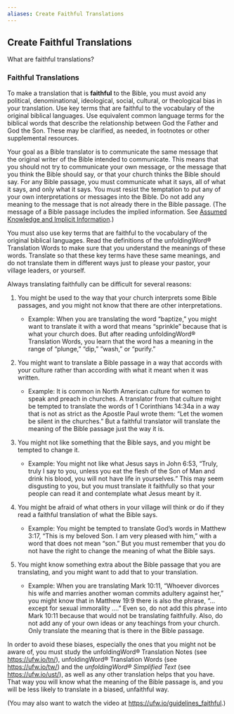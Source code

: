 ```yaml
---
aliases: Create Faithful Translations
---
```


## Create Faithful Translations

What are faithful translations?

### Faithful Translations

To make a translation that is **faithful** to the Bible, you must avoid any political, denominational, ideological, social, cultural, or theological bias in your translation. Use key terms that are faithful to the vocabulary of the original biblical languages. Use equivalent common language terms for the biblical words that describe the relationship between God the Father and God the Son. These may be clarified, as needed, in footnotes or other supplemental resources.

Your goal as a Bible translator is to communicate the same message that the original writer of the Bible intended to communicate. This means that you should not try to communicate your own message, or the message that you think the Bible should say, or that your church thinks the Bible should say. For any Bible passage, you must communicate what it says, all of what it says, and only what it says. You must resist the temptation to put any of your own interpretations or messages into the Bible. Do not add any meaning to the message that is not already there in the Bible passage. (The message of a Bible passage includes the implied information. See [Assumed Knowledge and Implicit Information](figs-explicit.md).)

You must also use key terms that are faithful to the vocabulary of the original biblical languages. Read the definitions of the unfoldingWord® Translation Words to make sure that you understand the meanings of these words. Translate so that these key terms have these same meanings, and do not translate them in different ways just to please your pastor, your village leaders, or yourself.

Always translating faithfully can be difficult for several reasons:

1. You might be used to the way that your church interprets some Bible passages, and you might not know that there are other interpretations.

    * Example: When you are translating the word “baptize,” you might want to translate it with a word that means “sprinkle” because that is what your church does. But after reading unfoldingWord® Translation Words, you learn that the word has a meaning in the range of “plunge,” “dip,” “wash,” or “purify.”

1. You might want to translate a Bible passage in a way that accords with your culture rather than according with what it meant when it was written.

    * Example: It is common in North American culture for women to speak and preach in churches. A translator from that culture might be tempted to translate the words of 1 Corinthians 14:34a in a way that is not as strict as the Apostle Paul wrote them:  “Let the women be silent in the churches.” But a faithful translator will translate the meaning of the Bible passage just the way it is.

1. You might not like something that the Bible says, and you might be tempted to change it.

    * Example: You might not like what Jesus says in John 6:53, “Truly, truly I say to you, unless you eat the flesh of the Son of Man and drink his blood, you will not have life in yourselves.” This may seem disgusting to you, but you must translate it faithfully so that your people can read it and contemplate what Jesus meant by it.

1. You might be afraid of what others in your village will think or do if they read a faithful translation of what the Bible says.

    * Example: You might be tempted to translate God’s words in Matthew 3:17, “This is my beloved Son. I am very pleased with him,” with a word that does not mean “son.” But you must remember that you do not have the right to change the meaning of what the Bible says.

1. You might know something extra about the Bible passage that you are translating, and you might want to add that to your translation.

    * Example: When you are translating Mark 10:11, “Whoever divorces his wife and marries another woman commits adultery against her,” you might know that in Matthew 19:9 there is also the phrase, “… except for sexual immorality ….” Even so, do not add this phrase into Mark 10:11 because that would not be translating faithfully. Also, do not add any of your own ideas or any teachings from your church. Only translate the meaning that is there in the Bible passage.

In order to avoid these biases, especially the ones that you might not be aware of, you must study the unfoldingWord® Translation Notes (see https://ufw.io/tn/), unfoldingWord® Translation Words (see https://ufw.io/tw/) and the *unfoldingWord® Simplified Text* (see https://ufw.io/ust/), as well as any other translation helps that you have. That way you will know what the meaning of the Bible passage is, and you will be less likely to translate in a biased, unfaithful way.

(You may also want to watch the video at https://ufw.io/guidelines_faithful.)
